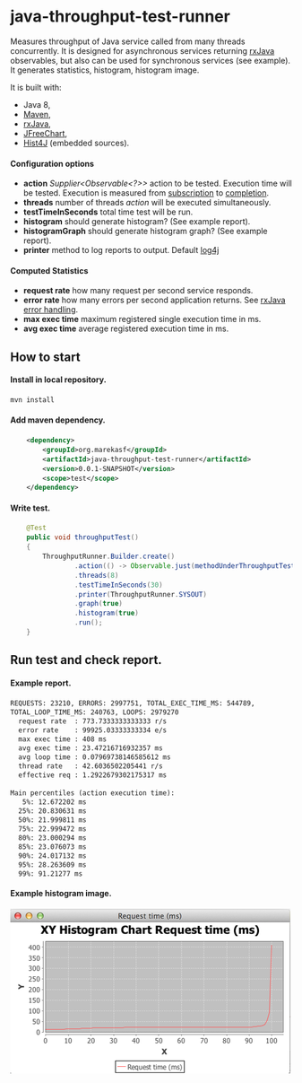 java-throughput-test-runner
===========================

Measures throughput of Java service called from many threads concurrently. It is designed for asynchronous services returning [rxJava](https://rx.codeplex.com/) observables, but also can be used for synchronous services (see example).
It generates statistics, histogram, histogram image.
 
It is built with:
- Java 8, 
- [Maven](http://maven.apache.org/), 
- [rxJava](https://rx.codeplex.com/),
- [JFreeChart](http://www.jfree.org/jfreechart/),
- [Hist4J](https://github.com/flaptor/hist4j) (embedded sources).

#### Configuration options 

- **action** *Supplier\<Observable\<?\>\>* action to be tested. Execution time will be tested. Execution is measured from [subscription](https://github.com/ReactiveX/RxJava/wiki/Observable-Utility-Operators#doonsubscribe) to [completion](https://github.com/ReactiveX/RxJava/wiki/Observable-Utility-Operators#dooncompleted).
- **threads** number of threads *action* will be executed simultaneously.
- **testTimeInSeconds** total time test will be run.
- **histogram** should generate histogram? (See example report). 
- **histogramGraph** should generate histogram graph? (See example report). 
- **printer** method to log reports to output. Default [log4j](http://logging.apache.org/log4j/2.x/)

#### Computed Statistics

- **request rate** how many request per second service responds.
- **error rate** how many errors per second application returns. See [rxJava error handling](https://github.com/ReactiveX/RxJava/wiki/Error-Handling-Operators).    
- **max exec time** maximum registered single execution time in ms. 
- **avg exec time** average registered execution time in ms.  

How to start
-----------

#### Install in local repository.

```sh
mvn install
```

#### Add maven dependency.

```xml
	<dependency>
		<groupId>org.marekasf</groupId>
		<artifactId>java-throughput-test-runner</artifactId>
		<version>0.0.1-SNAPSHOT</version>
		<scope>test</scope>
	</dependency>
```

#### Write test.

```java
	@Test
	public void throughputTest() 
	{
		ThroughputRunner.Builder.create()
				.action(() -> Observable.just(methodUnderThroughputTest()))
				.threads(8)
				.testTimeInSeconds(30)
				.printer(ThroughputRunner.SYSOUT)
				.graph(true)
				.histogram(true)
				.run();
	}
```

Run test and check report.
-----------

#### Example report.

```
REQUESTS: 23210, ERRORS: 2997751, TOTAL_EXEC_TIME_MS: 544789, TOTAL_LOOP_TIME_MS: 240763, LOOPS: 2979270
  request rate  : 773.7333333333333 r/s
  error rate    : 99925.03333333334 e/s
  max exec time : 408 ms
  avg exec time : 23.47216716932357 ms
  avg loop time : 0.07969738146585612 ms
  thread rate   : 42.6036502205441 r/s
  effective req : 1.2922679302175317 ms

Main percentiles (action execution time):
   5%: 12.672202 ms
  25%: 20.830631 ms
  50%: 21.999811 ms
  75%: 22.999472 ms
  80%: 23.000294 ms
  85%: 23.076073 ms
  90%: 24.017132 ms
  95%: 28.263609 ms
  99%: 91.21277 ms
```

#### Example histogram image.

![histogram](histogram.png)